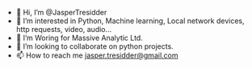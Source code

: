 - 👋 Hi, I’m @JasperTresidder
- 👀 I’m interested in Python, Machine learning, Local network devices, http requests, video, audio...
- 🌱 I’m Woring for Massive Analytic Ltd.
- 💞️ I’m looking to collaborate on python projects. 
- 📫 How to reach me jasper.tresidder@gmail.com

<!---
JasperTresidder/JasperTresidder is a ✨ special ✨ repository because its `README.md` (this file) appears on your GitHub profile.
You can click the Preview link to take a look at your changes.
--->
